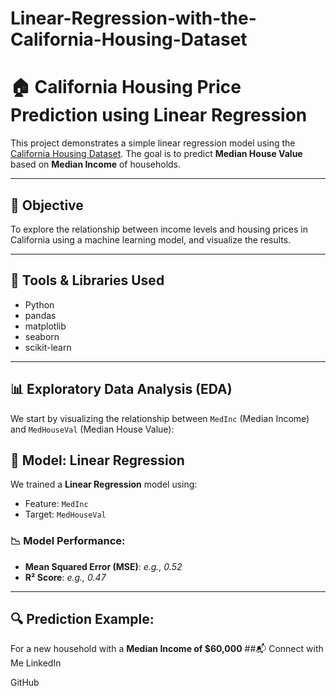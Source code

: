 # Linear-Regression-with-the-California-Housing-Dataset
# 🏠 California Housing Price Prediction using Linear Regression

This project demonstrates a simple linear regression model using the [California Housing Dataset](https://scikit-learn.org/stable/modules/generated/sklearn.datasets.fetch_california_housing.html). The goal is to predict **Median House Value** based on **Median Income** of households.

---

## 📌 Objective

To explore the relationship between income levels and housing prices in California using a machine learning model, and visualize the results.

---

## 🔧 Tools & Libraries Used

- Python
- pandas
- matplotlib
- seaborn
- scikit-learn

---

## 📊 Exploratory Data Analysis (EDA)

We start by visualizing the relationship between `MedInc` (Median Income) and `MedHouseVal` (Median House Value):



## 🧠 Model: Linear Regression

We trained a **Linear Regression** model using:
- Feature: `MedInc`
- Target: `MedHouseVal`

### 📉 Model Performance:

- **Mean Squared Error (MSE)**: *e.g., 0.52*
- **R² Score**: *e.g., 0.47*

---

## 🔍 Prediction Example:

For a new household with a **Median Income of $60,000**
##📬 Connect with Me
LinkedIn

GitHub




